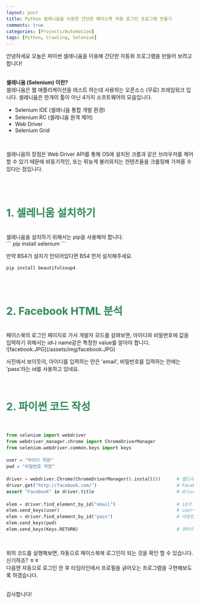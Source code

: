 ```yaml
---
layout: post
title: Python 셀레니움을 이용한 간단한 페이스북 자동 로그인 프로그램 만들기
comments: true
categories: [Projects/Automation]
tags: [Python, Crawling, Selenium]
---
```


안녕하세요 오늘은 파이썬 셀레니움을 이용해 간단한 자동화 프로그램을 만들어 보려고 합니다!
<br><br>

**셀레니움 (Selenium) 이란?**
<br>
셀레니움은 웹 애플리케이션을 테스트 하는데 사용하는 오픈소스 (무료) 프레임워크 입니다.
셀레니움은 한개의 툴이 아닌 4가지 소프트웨어의 모음입니다.
<br>
- Selenium IDE (셀레니움 통합 개발 환경)
- Selenium RC (셀레니움 원격 제어)
- Web Driver
- Selenium Grid
<br>

셀레니움의 장점은 Web Driver API를 통해 OS에 설치된 크롬과 같은 브라우저를 제어 할 수 있기 때문에 비동기적인, 또는 뒤늦게 불러와지는 컨텐츠들을 크롤링해 가져올 수 있다는 점입니다.

<br><br>

# <span style="color:SeaGreen"> 1. 셀레니움 설치하기 </span>
<br>
셀레니움을 설치하기 위해서는 pip을 사용해야 합니다.
<br>
```
pip install selenium
```

만약 BS4가 설치가 안되어있다면 BS4 먼저 설치해주세요.
<br>
```
pip install beautifulsoup4
```
<br><br>

# <span style="color:SeaGreen"> 2. Facebook HTML 분석 </span>
<br>
페이스북의 로그인 페이지로 가서 개발자 모드를 살펴보면, 아이디와 비밀번호에 값을 입력하기 위해서는 id나 name같은 특정한 value를 알아야 합니다.
<br>
![facebook.JPG](/assets/img/facebook.JPG)
<br>

사진에서 보이듯이, 아이디를 입력하는 란은 'email', 비밀번호를 입력하는 란에는 'pass'라는 id를 사용하고 있네요.

<br>

# <span style="color:SeaGreen"> 2. 파이썬 코드 작성 </span>
<br>

```python
from selenium import webdriver
from webdriver_manager.chrome import ChromeDriverManager
from selenium.webdriver.common.keys import keys

user = "아이디 저장"
pwd = "비밀번호 저장"

driver = webdriver.Chrome(ChromeDriverManager().install())      # 웹드라이버의 경로 입력
driver.get("http://facebook.com/")                              # Facebook 접속
assert "Facebook" in driver.title                               # driver.title이 Facebook이 맞는지 아닌지를 판단하기 위한 코드

elem = driver.find_element_by_id("email")                       # id가 email인 element를 찾아서 커서를 이동
elem.send_keys(user)                                            # user에 입력한 값을 커서가 있는 곳에 입력
elem = driver.find_element_by_id("pass")                        # 비밀번호도 같은방법으로 반복
elem.send_keys(pwd)
elem.send_keys(Keys.RETURN)                                     # 엔터키
```
<br>


위의 코드를 실행해보면, 자동으로 페이스북에 로그인이 되는 것을 확인 할 수 있습니다. 신기하죠? ㅎㅎ
<br>
다음엔 자동으로 로그인 한 후 타임라인에서 프로필을 긁어오는 프로그램을 구현해보도록 하겠습니다.

<br>
감사합니다!
